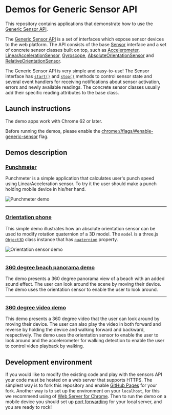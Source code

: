 # Demos for Generic Sensor API

This repository contains applications that demonstrate how to use the
[Generic Sensor API](https://www.w3.org/TR/generic-sensor/).

The [Generic Sensor API](https://www.w3.org/TR/generic-sensor/) is a set of
interfaces which expose sensor devices to the web platform. The API consists
of the base [Sensor](https://w3c.github.io/sensors/#the-sensor-interface)
interface and a set of concrete sensor classes built on top, such as
[Accelerometer](https://w3c.github.io/accelerometer/#accelerometer-interface),
[LinearAccelerationSensor](https://w3c.github.io/accelerometer/#linearaccelerationsensor-interface),
[Gyroscope](https://w3c.github.io/gyroscope/#gyroscope-interface),
[AbsoluteOrientationSensor](https://w3c.github.io/orientation-sensor/#absoluteorientationsensor-interface)
and [RelativeOrientationSensor](https://w3c.github.io/orientation-sensor/#relativeorientationsensor-interface).

The Generic Sensor API is very simple and easy-to-use! The Sensor interface has
[`start()`](https://w3c.github.io/sensors/#sensor-start) and
[`stop()`](https://w3c.github.io/sensors/#sensor-stop) methods to control sensor state
and several event handlers for receiving notifications about sensor activation, errors and newly
available readings. The concrete sensor classes usually add their specific reading attributes to
the base class.

## Launch instructions

The demo apps work with Chrome 62 or later.

Before running the demos, please enable the
[chrome://flags/#enable-generic-sensor](chrome://flags/#enable-generic-sensor) flag.

## Demos description

### [Punchmeter](/generic-sensor-demos/punchmeter)

Punchmeter is a simple application that calculates user's punch speed using
LinearAcceleration sensor. To try it the user should make a punch holding
mobile device in his/her hand.

<img src="images/punchmeter.gif" alt="Punchmeter demo">

--- 

### [Orientation phone](/generic-sensor-demos/orientation-phone)

This simple demo illustrates how an absolute orientation sensor can be used to
modify rotation quaternion of a 3D model. The <code>model</code> is a three.js
[`Object3D`](https://threejs.org/docs/index.html#api/core/Object3D) class instance
that has [`quaternion`](https://threejs.org/docs/index.html#api/core/Object3D.quaternion)
property.

<img src="images/orientation-phone.png" alt="Orientation sensor demo">

--- 

### [360 degree beach panorama demo](/generic-sensor-demos/websensor-panorama)

The demo presents a 360 degree panorama view of a beach with an added sound effect.
The user can look around the scene by moving their device.
The demo uses the orientation sensor to enable the user to look around.

--- 

### [360 degree video demo](/generic-sensor-demos/websensor-video)

This demo presents a 360 degree video that the user can look around by moving their device.
The user can also play the video in both forward and reverse by holding the device and walking
forward and backward, respectively.
The demo uses the orientation sensor to enable the user to look around and the accelerometer for
walking detection to enable the user to control video playback by walking.


## Development environment

If you would like to modify the existing code and play with the sensors API
your code must be hosted on a web server that supports HTTPS.
The simplest way is to fork this repository and enable
[GitHub Pages](https://help.github.com/articles/configuring-a-publishing-source-for-github-pages/)
for your fork. Another way is to set up the environment on your `localhost`,
for this we recommend using of
[Web Server for Chrome](https://chrome.google.com/webstore/detail/web-server-for-chrome/ofhbbkphhbklhfoeikjpcbhemlocgigb).
Then to run the demo on a mobile device you should set up
[port forwarding](https://developers.google.com/web/tools/chrome-devtools/remote-debugging/local-server)
for your local server, and you are ready to rock!
